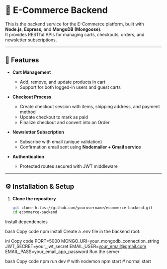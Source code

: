 ﻿# 🛒 E-Commerce Backend

This is the backend service for the E-Commerce platform, built with **Node.js**, **Express**, and **MongoDB (Mongoose)**.  
It provides RESTful APIs for managing carts, checkouts, orders, and newsletter subscriptions.

---

## 🚀 Features
- **Cart Management**
  - Add, remove, and update products in cart  
  - Support for both logged-in users and guest carts  

- **Checkout Process**
  - Create checkout session with items, shipping address, and payment method  
  - Update checkout to mark as paid  
  - Finalize checkout and convert into an Order  

- **Newsletter Subscription**
  - Subscribe with email (unique validation)  
  - Confirmation email sent using **Nodemailer + Gmail service**  

- **Authentication**
  - Protected routes secured with JWT middleware  

---

## ⚙️ Installation & Setup

1. **Clone the repository**
   ```bash
   git clone https://github.com/yourusername/ecommerce-backend.git
   cd ecommerce-backend
Install dependencies

bash
Copy code
npm install
Create a .env file in the backend root:

ini
Copy code
PORT=5000
MONGO_URI=your_mongodb_connection_string
JWT_SECRET=your_jwt_secret
EMAIL_USER=your_email@gmail.com
EMAIL_PASS=your_email_app_password
Run the server

bash
Copy code
npm run dev   # with nodemon
npm start     # normal start


